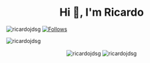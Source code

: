 
<h1 align="center">Hi 👋, I'm Ricardo</h1>
<!--<h3 align="center">Academician and Data Scientist</h3>-->

<p align="left"> 
  <img src="https://komarev.com/ghpvc/?username=ricardojdsg&label=Profile%20views&color=0e75b6&style=flat" alt="ricardojdsg" />
  <a href="https://img.shields.io/github/followers/ricardojdsg.svg?style=social&label=Follow&maxAge=2592000"><img alt="Follows" src="https://img.shields.io/github/followers/ricardojdsg.svg?style=social&label=Follow"></a>
</p>

<img src="https://github-profile-trophy.vercel.app/?username=ricardojdsg&no-frame=true&column=9" alt="ricardojdsg" />

<!--
**ricardojdsg/ricardojdsg** is a ✨ _special_ ✨ repository because its `README.md` (this file) appears on your GitHub profile.

Here are some ideas to get you started:

- 🔭 I’m currently working on ...
- 🌱 I’m currently learning ...
- 👯 I’m looking to collaborate on ...
- 🤔 I’m looking for help with ...
- 💬 Ask me about ...
- 📫 How to reach me: ...
- 😄 Pronouns: ...
- ⚡ Fun fact: ...
-->

<p align="center"> 
  <img align="center" src="https://github-readme-stats.vercel.app/api?username=ricardojdsg&show_icons=true&locale=en" alt="ricardojdsg" />
  <img align="center" src="https://github-readme-streak-stats.herokuapp.com/?user=ricardojdsg" alt="ricardojdsg" />
</p>
